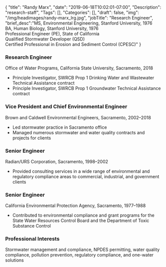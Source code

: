 {
	"title": "Randy Marx",
	"date": "2019-06-18T10:02:01-07:00",
	"Description": "research-staff",
	"Tags": [],
	"Categories": [],
	"draft": false,
	"img": "/img/headimages/randy-marx_lrg.jpg",
	"jobTitle": "Research Engineer",
	"brief_desc":"MS, Environmental Engineering, Stanford University, 1976<br>BA, Human Biology, Stanford University, 1976<br>Professional Engineer (PE), State of California<br>Qualified Stormwater Developer (QSD)<br>Certified Professional in Erosion and Sediment Control (CPESC)"
}

### Research Engineer

Office of Water Programs, California State University, Sacramento, 2018

<ul>
    <li>Principle Investigator, SWRCB Prop 1 Drinking Water and Wastewater Technical Assistance contract</li>
    <li>Principle Investigator, SWRCB Prop 1 Groundwater Technical Assistance contract</li>
</ul>

### Vice President and Chief Environmental Engineer

Brown and Caldwell Environmental Engineers, Sacramento, 2002–2018

<ul>
    <li>Led stormwater practice in Sacramento office</li>
    <li>Managed numerous stormwater and water quality contracts and projects for clients</li>
</ul>

### Senior Engineer

Radian/URS Corporation, Sacramento, 1998–2002

<ul>
    <li>Provided consulting services in a wide range of environmental and regulatory compliance areas to commercial, industrial, and government clients</li>
</ul>


### Senior Engineer

California Environmental Protection Agency, Sacramento, 1977–1988

<ul>
    <li>Contributed to environmental compliance and grant programs for the State Water Resources Control Board and the Department of Toxic Substance Control</li>
</ul>

### Professional Interests

Stormwater management and compliance, NPDES permitting, water quality compliance, pollution prevention, regulatory compliance, and one-water solutions
